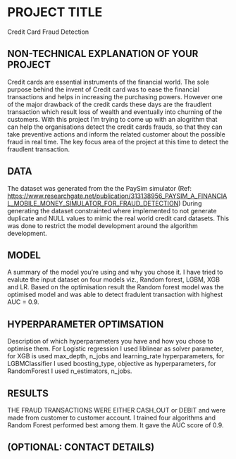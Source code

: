 # PROJECT TITLE 
Credit Card Fraud Detection

## NON-TECHNICAL EXPLANATION OF YOUR PROJECT
Credit cards are essential instruments of the financial world. The sole purpose behind the invent of Credit card was to ease the financial transactions and helps in increasing the purchasing powers. However one of the major drawback of the credit cards these days are the fraudlent transaction which result loss of wealth and eventually into churning of the customers. With this project I'm trying to come up with an alogrithm that can help the organisations detect the credit cards frauds, so that they can take preventive actions and inform the related customer about the possible fraud in real time. The key focus area of the project at this time to detect the fraudlent transaction. 

## DATA
The dataset was generated from the the PaySim simulator (Ref: https://www.researchgate.net/publication/313138956_PAYSIM_A_FINANCIAL_MOBILE_MONEY_SIMULATOR_FOR_FRAUD_DETECTION) During generating the dataset constrainted where implemented to not generate duplicate and NULL values to mimic the real world credit card datasets. This was done to restrict the model development around the algorithm development.  

## MODEL 
A summary of the model you’re using and why you chose it. 
I have tried to evalute the input dataset on four models viz., Random forest, LGBM, XGB and LR. Based on the optimisation result the Random forest model was the optimised model and was able to detect fradulent transaction with highest AUC = 0.9. 

## HYPERPARAMETER OPTIMSATION
Description of which hyperparameters you have and how you chose to optimise them. 
For Logistic regression I used liblinear as solver parameter, for XGB is used max_depth, n_jobs and learning_rate hyperparameters, for LGBMClassifier I used boosting_type, objective as hyperparameters, for RandomForest I used n_estimators, n_jobs.

## RESULTS
THE FRAUD TRANSACTIONS WERE EITHER CASH_OUT or DEBIT and were made from customer to customer account. I trained four algorithms and Random Forest performed best among them. It gave the AUC score of 0.9.

## (OPTIONAL: CONTACT DETAILS)

